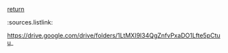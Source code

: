 [return](completefirmware)

:sources.listlink:

https://drive.google.com/drive/folders/1LtMXI9l34QgZnfvPxaDO1Lfte5pCtuu_



